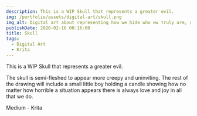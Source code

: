 ```yaml
---
description: This is a WIP Skull that represents a greater evil.
img: /portfolio/assets/digital-art/skull.png
img_alt: Digital art about representing how we hide who ww truly are, done with Krita
publishDate: 2020-02-16 00:16:00
title: Skull
tags:
  - Digital Art
  - Krita
---
```


This is a WIP Skull that represents a greater evil.

The skull is semi-fleshed to appear more creepy and uninviting.
The rest of the drawing will include a small little boy holding a candle
showing how no matter how horrible a situation appears there is always
love and joy in all that we do.

Medium - Krita
